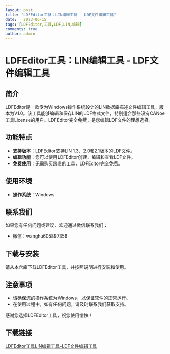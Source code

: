 ```yaml
---
layout: post
title: "LDFEditor工具：LIN编辑工具 - LDF文件编辑工具"
date:   2023-06-15
tags: [LDFEditor,工具,LDF,LIN,编辑]
comments: true
author: admin
---
```

# LDFEditor工具：LIN编辑工具 - LDF文件编辑工具

## 简介
LDFEditor是一款专为Windows操作系统设计的LIN数据库描述文件编辑工具，版本为V1.0。该工具能够编辑和保存LIN的LDF格式文件，特别适合那些没有CANoe工具License的用户。LDFEditor完全免费，是您编辑LDF文件的理想选择。

## 功能特点
- **支持版本**：LDFEditor支持LIN 1.3、2.0和2.1版本的LDF文件。
- **编辑功能**：您可以使用LDFEditor创建、编辑和查看LDF文件。
- **免费使用**：无需购买昂贵的工具，LDFEditor完全免费。

## 使用环境
- **操作系统**：Windows

## 联系我们
如果您有任何问题或建议，欢迎通过微信联系我们：
- 微信：wanghu605897356

## 下载与安装
请从本仓库下载LDFEditor工具，并按照说明进行安装和使用。

## 注意事项
- 请确保您的操作系统为Windows，以保证软件的正常运行。
- 在使用过程中，如有任何问题，请及时联系我们获取支持。

感谢您选择LDFEditor工具，祝您使用愉快！

## 下载链接

[LDFEditor工具LIN编辑工具-LDF文件编辑工具](https://pan.quark.cn/s/14e5f2a364af)